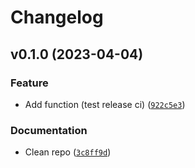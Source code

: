 # Changelog

<!--next-version-placeholder-->

## v0.1.0 (2023-04-04)
### Feature
* Add function (test release ci) ([`922c5e3`](https://github.com/KennethEnevoldsen/KennethLM/commit/922c5e3c7347f7b9f774fb4bdb421aac1bd0a05f))

### Documentation
* Clean repo ([`3c8ff9d`](https://github.com/KennethEnevoldsen/KennethLM/commit/3c8ff9dfa0710e1e87c3dd262a8200511706d5ab))
